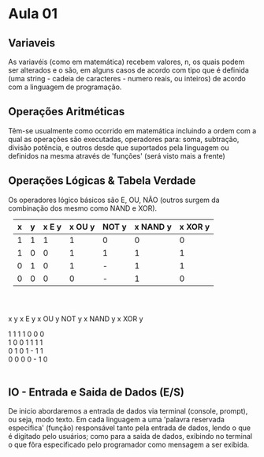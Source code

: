 # Aula 01

Variaveis
--------------

As variavéis (como em matemática) recebem valores, n, os quais
podem ser alterados e o são, em alguns casos de acordo com tipo
que é definida (uma string - cadeia de caracteres - numero
reais, ou inteiros) de acordo com a linguagem de programação.








Operações Aritméticas
------------------------
Têm-se usualmente como ocorrido em matemática incluindo a ordem com a
qual as operações são executadas, operadores para: soma, subtração, divisão
potência, e outros desde que suportados pela linguagem ou definidos na mesma
através de 'funções' (será visto mais a frente)




Operações Lógicas & Tabela Verdade
------------------------------------

Os operadores lógico básicos são E, OU, NÃO (outros surgem
da combinação dos mesmo como NAND e XOR).

<table style="margin: 10px; border: 2px;">
<tr><th>x</th><th>y</th><th>x E y</th><th>x OU y</th><th>NOT y</th> <th>x NAND y</th> <th>x XOR y</th></tr>
<tbody>
	<tr> <td>1</td> <td>1</td> <td>1</td> <td>1</td> <td>0</td> <td>0</td> <td>0</td> </tr>
	<tr> <td>1</td> <td>0</td> <td>0</td> <td>1</td> <td>1</td> <td>1</td> <td>1</td> </tr>
	<tr> <td>0</td> <td>1</td> <td>0</td> <td>1</td> <td>-</td> <td>1</td> <td>1</td> </tr>
	<tr> <td>0</td> <td>0</td> <td>0</td> <td>0</td> <td>-</td> <td>1</td> <td>0</td> </tr>
<tbody>
	
</table>
<br>
<br>

x 	y		x E y		x OU y		NOT y		x NAND y		x XOR y <br>

1	1		1			1			0			0				0		<br>
1	0		0			1			1			1				1		<br>
0 	1		0			1			-			1				1		<br>
0 	0		0			0			-			1				0		<br>
<br>



IO - Entrada e Saida de Dados (E/S)
------------------------------------

De inicio abordaremos a entrada de dados via terminal (console, prompt), ou
seja, modo texto. Em cada linguagem a uma 'palavra reservada especifica' (função)
responsável tanto pela entrada de dados, lendo o que é digitado pelo usuários;
como para a saida de dados, exibindo no terminal o que fôra especificado
pelo programador como mensagem a ser exibida.


